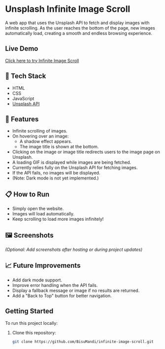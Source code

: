# Unsplash Infinite Image Scroll

A web app that uses the Unsplash API to fetch and display images with infinite scrolling. As the user reaches the bottom of the page, new images automatically load, creating a smooth and endless browsing experience.

## Live Demo

[Click here to try Infinite Image Scroll](https://bisumandi.github.io/Infinite-Image-Scroll/)

## 🚀 Tech Stack

- HTML
- CSS
- JavaScript
- [Unsplash API](https://api.unsplash.com)

## 🎯 Features

- Infinite scrolling of images.
- On hovering over an image:
  - A shadow effect appears.
  - The image title is shown at the bottom.
- Clicking on the image or image title redirects users to the image page on Unsplash.
- A loading GIF is displayed while images are being fetched.
- Currently relies fully on the Unsplash API for fetching images.
- If the API fails, no images will be displayed.
- (Note: Dark mode is not yet implemented.)

## 📋 How to Run

- Simply open the website.
- Images will load automatically.
- Keep scrolling to load more images infinitely!

## 🖼️ Screenshots

*(Optional: Add screenshots after hosting or during project updates)*

## 📈 Future Improvements

- Add dark mode support.
- Improve error handling when the API fails.
- Display a fallback message or image if no results are returned.
- Add a "Back to Top" button for better navigation.

## Getting Started

To run this project locally:

1. Clone this repository:
   ```bash
   git clone https://github.com/BisuMandi/infinite-image-scroll.git